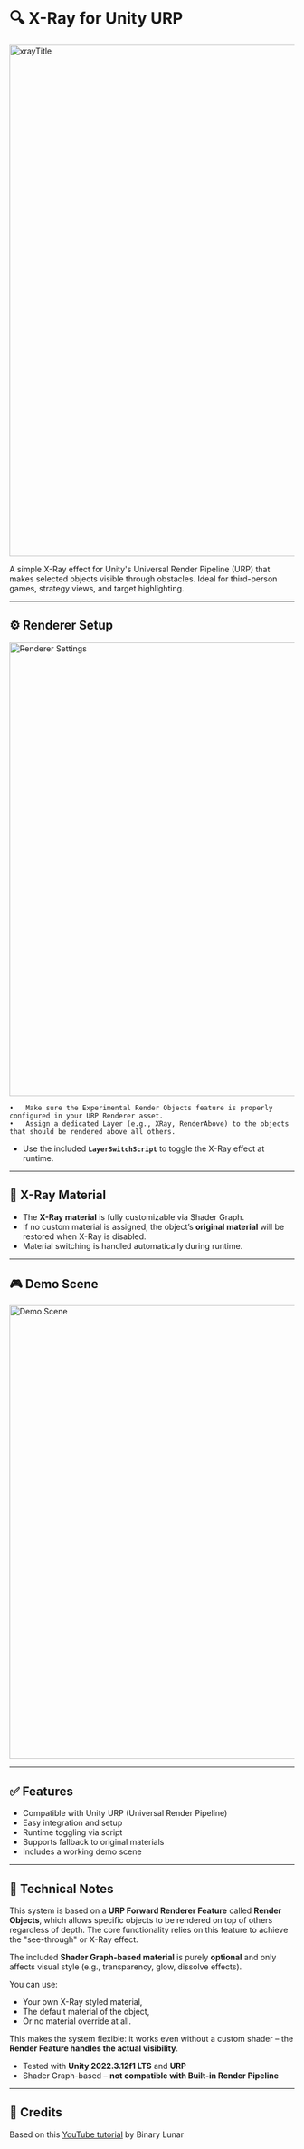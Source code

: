 # 🔍 X-Ray for Unity URP

<img width="902" alt="xrayTitle" src="https://github.com/user-attachments/assets/eb730c17-d420-4058-83f7-1930ff4e27c7" />

A simple X-Ray effect for Unity's Universal Render Pipeline (URP) that makes selected objects visible through obstacles. Ideal for third-person games, strategy views, and target highlighting.

---

## ⚙️ Renderer Setup

<img width="800" alt="Renderer Settings" src="https://github.com/user-attachments/assets/8ae38f4b-2ddd-4a27-9b2a-dd3110ab3b4c" />

	•	Make sure the Experimental Render Objects feature is properly configured in your URP Renderer asset.
	•	Assign a dedicated Layer (e.g., XRay, RenderAbove) to the objects that should be rendered above all others.
- Use the included **`LayerSwitchScript`** to toggle the X-Ray effect at runtime.

---

## 🎨 X-Ray Material

- The **X-Ray material** is fully customizable via Shader Graph.
- If no custom material is assigned, the object’s **original material** will be restored when X-Ray is disabled.
- Material switching is handled automatically during runtime.

---

## 🎮 Demo Scene

<img width="800" alt="Demo Scene" src="https://github.com/user-attachments/assets/7c371764-8187-4835-a6d7-cc52ef6567c3" />

---

## ✅ Features

- Compatible with Unity URP (Universal Render Pipeline)
- Easy integration and setup
- Runtime toggling via script
- Supports fallback to original materials
- Includes a working demo scene

---

## 📝 Technical Notes

This system is based on a **URP Forward Renderer Feature** called **Render Objects**, which allows specific objects to be rendered on top of others regardless of depth. The core functionality relies on this feature to achieve the "see-through" or X-Ray effect.

The included **Shader Graph-based material** is purely **optional** and only affects visual style (e.g., transparency, glow, dissolve effects).  

You can use:

- Your own X-Ray styled material,
- The default material of the object,
- Or no material override at all.

This makes the system flexible: it works even without a custom shader – the **Render Feature handles the actual visibility**.

- Tested with **Unity 2022.3.12f1 LTS** and **URP**
- Shader Graph-based – **not compatible with Built-in Render Pipeline**

---

## 🧠 Credits

Based on this [YouTube tutorial](https://www.youtube.com/watch?v=WmnYhIwWYfU&t=193s) by Binary Lunar
